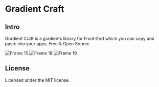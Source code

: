 # Gradient Craft

## Intro
Gradient Craft is a gradients library for Front-End which you can copy and paste into your apps. Free & Open Source.

![Frame 15](https://github.com/user-attachments/assets/d4173f8a-9b44-48de-9d17-85c16940b1fa)
![Frame 18](https://github.com/user-attachments/assets/a8404d23-6c3b-46cf-a14d-27a9e0e5d717)
![Frame 19](https://github.com/user-attachments/assets/c3a2339c-c49c-4f62-b2be-838ac73fec72)


## License
Licensed under the MIT license.

